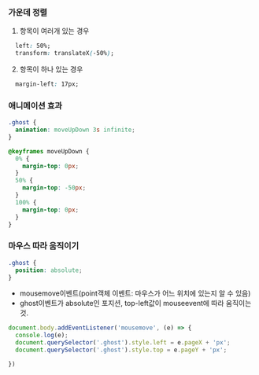 ### 가운데 정렬
1. 항목이 여러개 있는 경우
```css
  left: 50%;
  transform: translateX(-50%);
```

2. 항목이 하나 있는 경우
```css
  margin-left: 17px;
```

### 애니메이션 효과
```css
.ghost {
  animation: moveUpDown 3s infinite;
}

@keyframes moveUpDown {
  0% {
    margin-top: 0px;
  }  
  50% {
    margin-top: -50px;
  }
  100% {
    margin-top: 0px;
  }
}
```

### 마우스 따라 움직이기
```css
.ghost {
  position: absolute;
}
```
- mousemove이벤트(point객체 이벤트: 마우스가 어느 위치에 있는지 알 수 있음)
- ghost이벤트가 absolute인 포지션, top-left값이 mouseevent에 따라 움직이는 것.
```js
document.body.addEventListener('mousemove', (e) => {
  console.log(e);
  document.querySelector('.ghost').style.left = e.pageX + 'px';
  document.querySelector('.ghost').style.top = e.pageY + 'px';

})
```